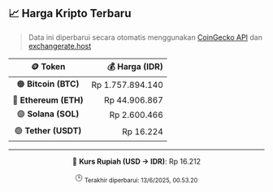 

<!-- HARGA_KRIPTO -->
## 📈 Harga Kripto Terbaru

> Data ini diperbarui secara otomatis menggunakan [CoinGecko API](https://www.coingecko.com/) dan [exchangerate.host](https://exchangerate.host/)

<div align="center">

| 🪙 Token | 💰 Harga (IDR) |
|:------:|---------------:|
| 🟠 **Bitcoin (BTC)**   | Rp 1.757.894.140 |
| 🔵 **Ethereum (ETH)**  | Rp 44.906.867 |
| 🟣 **Solana (SOL)**    | Rp 2.600.466 |
| 🟢 **Tether (USDT)**   | Rp 16.224 |

---

💱 **Kurs Rupiah (USD → IDR)**: Rp 16.212

🕒 <sub>Terakhir diperbarui: 13/6/2025, 00.53.20</sub>

</div>
<!-- /HARGA_KRIPTO -->